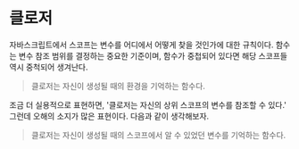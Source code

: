 # 클로저

자바스크립트에서 스코프는 변수를 어디에서 어떻게 찾을 것인가에 대한 규칙이다. 함수는 변수 참조 범위를 결정하는 중요한 기준이며, 함수가 중첩되어 있다면 해당 스코프들
역시 중척되어 생겨난다.

> 클로저는 자신이 생성될 때의 환경을 기억하는 함수다.

조금 더 실용적으로 표현하면, '클로저는 자신의 상위 스코프의 변수를 참조할 수 있다.' 그런데 오해의 소지가 많은 표현이다. 다음과 같이 생각해보자.

> 클로저는 자신이 생성될 때의 스코프에서 알 수 있었던 변수를 기억하는 함수다.


